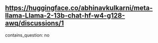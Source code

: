 ## https://huggingface.co/abhinavkulkarni/meta-llama-Llama-2-13b-chat-hf-w4-g128-awq/discussions/1

contains_question: no